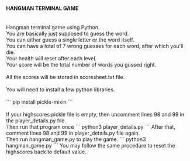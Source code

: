 #### HANGMAN TERMINAL GAME
<br />
Hangman terminal game using Python.<br />
You are basically just supposed to guess the word.<br />
You can either guess a single letter or the word itself.<br />
You can have a total of 7 wrong guesses for each word, after which you'll die.<br />
Your health will reset after each level.<br />
Your score will be the total number of words you gussed right.<br />
<br />
All the scores will be stored in scoresheet.txt file.<br />
<br />
You will need to install a few python libraries.<br />
<br />
```
pip install pickle-mixin
```
<br /> <br />
If your highscores.pickle file is empty, then uncomment lines 98 and 99 in the player_details.py file. <br />
Then run that program once
```
python3 player_details.py
```
After that, comment lines 98 and 99 in player_details.py file again.<br />
Then run hangman_game.py to play the game.
```
python3 hangman_game.py
```
You may follow the same procedure to reset the highscores back to default value.
